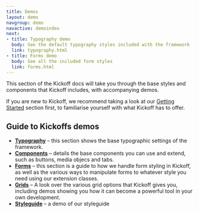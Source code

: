```yaml
---
title: Demos
layout: demo
navgroup: demo
navactive: demoindex
next:
- title: Typography demo
  body: See the default typography styles included with the framework
  link: typography.html
- title: Forms demo
  body: See all the included form styles
  link: forms.html
---
```


This section of the Kickoff docs will take you through the base styles and components that Kickoff includes, with accompanying demos.

If you are new to Kickoff, we recommend taking a look at our [Getting Started](/learn/) section first, to familiarise yourself with what Kickoff has to offer.

## Guide to Kickoffs demos

- **[Typography](typography.html)** – this section shows the base typographic settings of the framework.
- **[Components](components.html)** – details the base components you can use and extend, such as buttons, media objecs and tabs.
- **[Forms](forms.html)** – this section is a guide to how we handle form styling in Kickoff, as well as the various ways to manipulate forms to whatever style you need using our extension classes.
- **[Grids](grids.html)** – A look over the various grid options that Kickoff gives you, including demos showing you how it can become a powerful tool in your own development.
- **[Styleguide](styleguide.html)** – a demo of our styleguide
